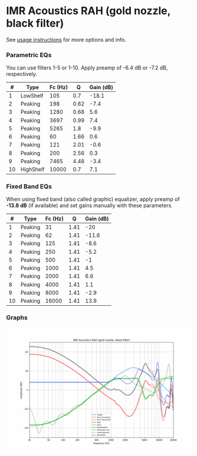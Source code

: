 # IMR Acoustics RAH (gold nozzle, black filter)
See [usage instructions](https://github.com/jaakkopasanen/AutoEq#usage) for more options and info.

### Parametric EQs
You can use filters 1-5 or 1-10. Apply preamp of -6.4 dB or -7.2 dB, respectively.

|   # | Type      |   Fc (Hz) |    Q |   Gain (dB) |
|-----|-----------|-----------|------|-------------|
|   1 | LowShelf  |       105 | 0.7  |       -18.1 |
|   2 | Peaking   |       198 | 0.62 |        -7.4 |
|   3 | Peaking   |      1280 | 0.68 |         5.6 |
|   4 | Peaking   |      3697 | 0.99 |         7.4 |
|   5 | Peaking   |      5265 | 1.8  |        -9.9 |
|   6 | Peaking   |        60 | 1.66 |         0.6 |
|   7 | Peaking   |       121 | 2.01 |        -0.6 |
|   8 | Peaking   |       200 | 2.56 |         0.3 |
|   9 | Peaking   |      7465 | 4.48 |        -3.4 |
|  10 | HighShelf |     10000 | 0.7  |         7.1 |

### Fixed Band EQs
When using fixed band (also called graphic) equalizer, apply preamp of **-13.8 dB** (if available) and set gains manually with these parameters.

|   # | Type    |   Fc (Hz) |    Q |   Gain (dB) |
|-----|---------|-----------|------|-------------|
|   1 | Peaking |        31 | 1.41 |       -20   |
|   2 | Peaking |        62 | 1.41 |       -11.6 |
|   3 | Peaking |       125 | 1.41 |        -8.6 |
|   4 | Peaking |       250 | 1.41 |        -5.2 |
|   5 | Peaking |       500 | 1.41 |        -1   |
|   6 | Peaking |      1000 | 1.41 |         4.5 |
|   7 | Peaking |      2000 | 1.41 |         6.6 |
|   8 | Peaking |      4000 | 1.41 |         1.1 |
|   9 | Peaking |      8000 | 1.41 |        -2.9 |
|  10 | Peaking |     16000 | 1.41 |        13.9 |

### Graphs
![](./IMR%20Acoustics%20RAH%20(gold%20nozzle,%20black%20filter).png)
